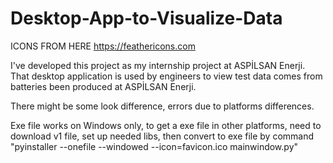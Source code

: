 # Desktop-App-to-Visualize-Data
ICONS FROM HERE https://feathericons.com

I've developed this project as my internship project at ASPİLSAN Enerji. That desktop application is used by engineers to view test data comes from batteries been produced at ASPİLSAN Enerji.

There might be some look difference, errors due to platforms differences.

Exe file works on Windows only, to get a exe file in other platforms, need to download v1 file, set up needed libs, then convert to exe file by command "pyinstaller --onefile --windowed --icon=favicon.ico mainwindow.py" 
